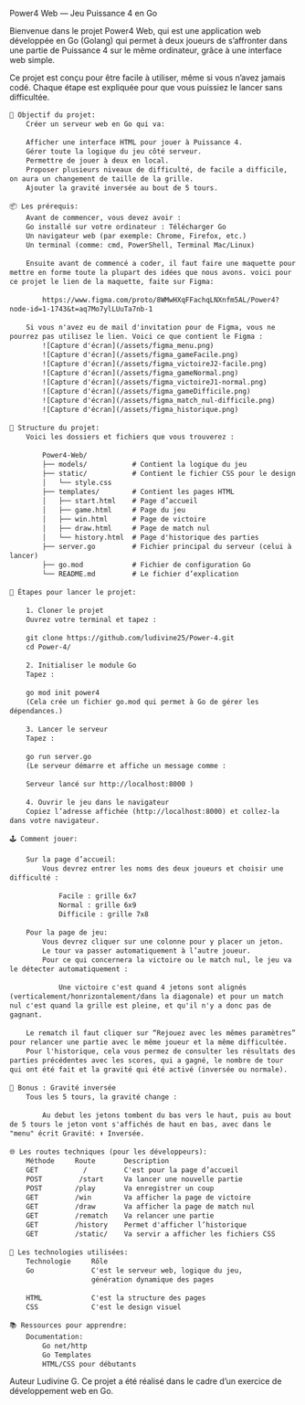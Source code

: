 Power4 Web — Jeu Puissance 4 en Go

Bienvenue dans le projet Power4 Web, qui est une application web développée en Go (Golang) qui permet à deux joueurs de s’affronter dans une partie de Puissance 4 sur le même ordinateur, grâce à une interface web simple.

Ce projet est conçu pour être facile à utiliser, même si vous n’avez jamais codé. Chaque étape est expliquée pour que vous puissiez le lancer sans difficultée.

    🧠 Objectif du projet:
        Créer un serveur web en Go qui va:

        Afficher une interface HTML pour jouer à Puissance 4.
        Gérer toute la logique du jeu côté serveur.
        Permettre de jouer à deux en local.
        Proposer plusieurs niveaux de difficulté, de facile a difficile, on aura un changement de taille de la grille.
        Ajouter la gravité inversée au bout de 5 tours.

    📦 Les prérequis:
        Avant de commencer, vous devez avoir :
        Go installé sur votre ordinateur : Télécharger Go
        Un navigateur web (par exemple: Chrome, Firefox, etc.)
        Un terminal (comme: cmd, PowerShell, Terminal Mac/Linux)
        
        Ensuite avant de commencé a coder, il faut faire une maquette pour mettre en forme toute la plupart des idées que nous avons. voici pour ce projet le lien de la maquette, faite sur Figma: 

            https://www.figma.com/proto/8WMwHXqFFachqLNXnfm5AL/Power4?node-id=1-1743&t=aq7Mo7ylLUuTa7nb-1

        Si vous n'avez eu de mail d'invitation pour de Figma, vous ne pourrez pas utilisez le lien. Voici ce que contient le Figma :
            ![Capture d'écran](/assets/figma_menu.png)
            ![Capture d'écran](/assets/figma_gameFacile.png)
            ![Capture d'écran](/assets/figma_victoireJ2-facile.png)
            ![Capture d'écran](/assets/figma_gameNormal.png)
            ![Capture d'écran](/assets/figma_victoireJ1-normal.png)
            ![Capture d'écran](/assets/figma_gameDifficile.png)
            ![Capture d'écran](/assets/figma_match_nul-difficile.png)
            ![Capture d'écran](/assets/figma_historique.png)

    📁 Structure du projet:
        Voici les dossiers et fichiers que vous trouverez :

            Power4-Web/
            ├── models/           # Contient la logique du jeu
            ├── static/           # Contient le fichier CSS pour le design
            │   └── style.css
            ├── templates/        # Contient les pages HTML
            │   ├── start.html    # Page d’accueil
            │   ├── game.html     # Page du jeu
            │   ├── win.html      # Page de victoire
            │   ├── draw.html     # Page de match nul
            │   └── history.html  # Page d'historique des parties
            ├── server.go         # Fichier principal du serveur (celui à lancer)
            ├── go.mod            # Fichier de configuration Go
            └── README.md         # Le fichier d’explication
    
    🚀 Étapes pour lancer le projet:

        1. Cloner le projet
        Ouvrez votre terminal et tapez :

        git clone https://github.com/ludivine25/Power-4.git
        cd Power-4/

        2. Initialiser le module Go
        Tapez :

        go mod init power4
        (Cela crée un fichier go.mod qui permet à Go de gérer les dépendances.)

        3. Lancer le serveur
        Tapez :

        go run server.go
        (Le serveur démarre et affiche un message comme :

        Serveur lancé sur http://localhost:8000 )

        4. Ouvrir le jeu dans le navigateur
        Copiez l’adresse affichée (http://localhost:8000) et collez-la dans votre navigateur.

    🕹️ Comment jouer:

        Sur la page d’accueil: 
            Vous devrez entrer les noms des deux joueurs et choisir une difficulté :

                Facile : grille 6x7
                Normal : grille 6x9
                Difficile : grille 7x8

        Pour la page de jeu:
            Vous devrez cliquer sur une colonne pour y placer un jeton. 
            Le tour va passer automatiquement à l’autre joueur.
            Pour ce qui concernera la victoire ou le match nul, le jeu va le détecter automatiquement :

                Une victoire c'est quand 4 jetons sont alignés (verticalement/honrizontalement/dans la diagonale) et pour un match nul c'est quand la grille est pleine, et qu'il n'y a donc pas de gagnant.

        Le rematch il faut cliquer sur “Rejouez avec les mêmes paramètres” pour relancer une partie avec le même joueur et la même difficultée.
        Pour l'historique, cela vous permez de consulter les résultats des parties précédentes avec les scores, qui a gagné, le nombre de tour qui ont été fait et la gravité qui été activé (inversée ou normale).

    🧲 Bonus : Gravité inversée
        Tous les 5 tours, la gravité change :

            Au debut les jetons tombent du bas vers le haut, puis au bout de 5 tours le jeton vont s'affichés de haut en bas, avec dans le "menu" écrit Gravité: ⬆️ Inversée.

    🌐 Les routes techniques (pour les développeurs):
        Méthode	    Route	    Description
        GET	          /	        C'est pour la page d’accueil
        POST	     /start	    Va lancer une nouvelle partie
        POST	    /play	    Va enregistrer un coup
        GET	        /win	    Va afficher la page de victoire
        GET	        /draw	    Va afficher la page de match nul
        GET	        /rematch	Va relancer une partie
        GET	        /history	Permet d'afficher l’historique
        GET	        /static/	Va servir a afficher les fichiers CSS

    🧱 Les technologies utilisées:
        Technologie	    Rôle
        Go	            C'est le serveur web, logique du jeu, 
                        génération dynamique des pages

        HTML	        C'est la structure des pages
        CSS	            C'est le design visuel           

    📚 Ressources pour apprendre: 
        Documentation:
            Go net/http
            Go Templates
            HTML/CSS pour débutants

Auteur
    Ludivine G. 
    Ce projet a été réalisé dans le cadre d’un exercice de développement web en Go.